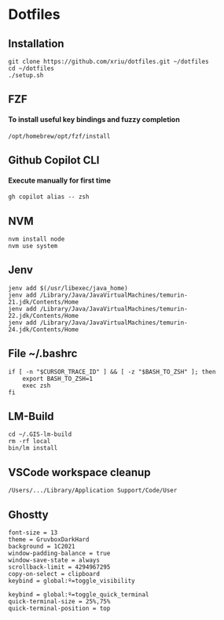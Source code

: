 # Dotfiles

## Installation

```
git clone https://github.com/xriu/dotfiles.git ~/dotfiles
cd ~/dotfiles
./setup.sh
```

## FZF

#### To install useful key bindings and fuzzy completion

```
/opt/homebrew/opt/fzf/install
```

## Github Copilot CLI

#### Execute manually for first time

```
gh copilot alias -- zsh
```

## NVM

```
nvm install node
nvm use system
```

## Jenv

```
jenv add $(/usr/libexec/java_home)
jenv add /Library/Java/JavaVirtualMachines/temurin-21.jdk/Contents/Home
jenv add /Library/Java/JavaVirtualMachines/temurin-22.jdk/Contents/Home
jenv add /Library/Java/JavaVirtualMachines/temurin-24.jdk/Contents/Home
```

## File ~/.bashrc

```
if [ -n "$CURSOR_TRACE_ID" ] && [ -z "$BASH_TO_ZSH" ]; then
    export BASH_TO_ZSH=1
    exec zsh
fi
```

## LM-Build

```
cd ~/.GIS-lm-build
rm -rf local
bin/lm install
```

## VSCode workspace cleanup

```
/Users/.../Library/Application Support/Code/User
```

## Ghostty

```
font-size = 13
theme = GruvboxDarkHard
background = 1C2021
window-padding-balance = true
window-save-state = always
scrollback-limit = 4294967295
copy-on-select = clipboard
keybind = global:º=toggle_visibility
```

```
keybind = global:º=toggle_quick_terminal
quick-terminal-size = 25%,75%
quick-terminal-position = top
```
